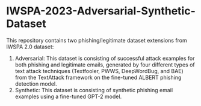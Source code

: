 # IWSPA-2023-Adversarial-Synthetic-Dataset
This repository contains two phishing/legitimate dataset extensions from IWSPA 2.0 dataset: 
1.	Adversarial: This dataset is consisting of successful attack examples for both phishing and legitimate emails, generated by four different types of text attack techniques (Textfooler, PWWS, DeepWordBug, and BAE) from the TextAttack framework on the fine-tuned ALBERT phishing detection model.
2.	Synthetic: This dataset is consisting of synthetic phishing email examples using a fine-tuned GPT-2 model.
